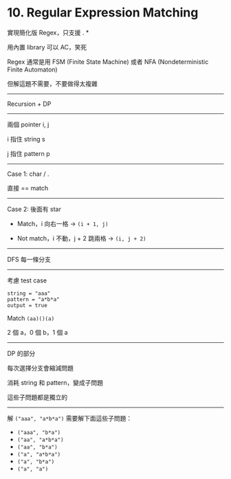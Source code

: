 # 10. Regular Expression Matching

實現簡化版 Regex，只支援 . *

用內置 library 可以 AC，笑死

Regex 通常是用 FSM (Finite State Machine) 或者 NFA (Nondeterministic Finite Automaton)

但解這題不需要，不要做得太複雜

---

Recursion + DP

---

兩個 pointer i, j

i 指住 string s

j 指住 pattern p

---

Case 1: char / .

直接 == match

---

Case 2: 後面有 star

- Match，i 向右一格 -> `(i + 1, j)`

- Not match，i 不動，j + 2 跳兩格 -> `(i, j + 2)`

---

DFS 每一條分支

---

考慮 test case

```
string = "aaa"
pattern = "a*b*a"
output = true
```

Match `(aa)()(a)`

2 個 a，0 個 b，1 個 a

---

DP 的部分

每次選擇分支會縮減問題

消耗 string 和 pattern，變成子問題

這些子問題都是獨立的

---

解 `("aaa", "a*b*a")` 需要解下面這些子問題：
- `("aaa", "b*a")`
- `("aa", "a*b*a")`
- `("aa", "b*a")`
- `("a", "a*b*a")`
- `("a", "b*a")`
- `("a", "a")`

